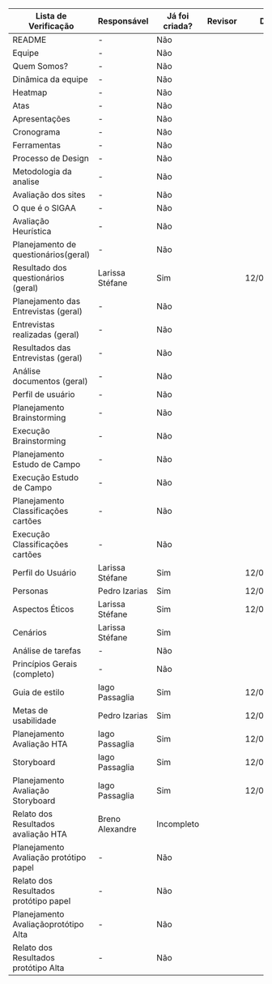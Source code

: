 
| Lista de Verificação                  | Responsável     | Já foi criada? | Revisor    | Data       | 
| ------------------------------------- | --------------- | -------------- | ---------- | ---------- |
| README                                | -               | Não            |            |            | 
| Equipe                                | -               | Não            |            |            |
| Quem Somos?                           | -               | Não            |            |            |
| Dinâmica da equipe                    | -               | Não            |            |            |
| Heatmap                               | -               | Não            |            |            |
| Atas                                  | -               | Não            |            |            |
| Apresentações                         | -               | Não            |            |            |
| Cronograma                            | -               | Não            |            |            |
| Ferramentas                           | -               | Não            |            |            |
| Processo de Design                    | -               | Não            |            |            |
| Metodologia da analise                | -               | Não            |            |            |
| Avaliação dos sites                   | -               | Não            |            |            |
| O que é o SIGAA                       | -               | Não            |            |            |
| Avaliação Heurística                  | -               | Não            |            |            |
| Planejamento de questionários(geral)  | -               | Não            |            |            |
| Resultado dos questionários (geral)   | Larissa Stéfane | Sim            |            | 12/06/2024 |
| Planejamento das Entrevistas (geral)  | -               | Não            |            |            |
| Entrevistas realizadas (geral)        | -               | Não            |            |            |
| Resultados das Entrevistas (geral)    | -               | Não            |            |            |
| Análise documentos (geral)            | -               | Não            |            |            |
| Perfil de usuário                     | -               | Não            |            |            |
| Planejamento Brainstorming            | -               | Não            |            |            |
| Execução Brainstorming                | -               | Não            |            |            |
| Planejamento Estudo de Campo          | -               | Não            |            |            |
| Execução Estudo de Campo              | -               | Não            |            |            |
| Planejamento Classificações cartões   | -               | Não            |            |            |
| Execução Classificações cartões       | -               | Não            |            |            |
| Perfil do Usuário                     | Larissa Stéfane | Sim            |            | 12/06/2024 |
| Personas                              | Pedro Izarias   | Sim            |            | 12/06/2024 |
| Aspectos Éticos                       | Larissa Stéfane | Sim            |            | 12/06/2024 |
| Cenários                              | Larissa Stéfane | Sim            |            |            |
| Análise de tarefas                    | -               | Não            |            |            |
| Princípios Gerais (completo)          | -               | Não            |            |            | 
| Guia de estilo                        | Iago Passaglia  | Sim            |            | 12/06/2024 |
| Metas de usabilidade                  | Pedro Izarias   | Sim            |            | 12/06/2024 |
| Planejamento Avaliação HTA            | Iago Passaglia  | Sim            |            | 12/06/2024 |
| Storyboard                            | Iago Passaglia  | Sim            |            | 12/06/2024 |
| Planejamento Avaliação Storyboard     | Iago Passaglia  | Sim            |            | 12/06/2024 |
| Relato dos Resultados avaliação HTA   | Breno Alexandre | Incompleto     |            |            |
| Planejamento Avaliação protótipo papel| -               | Não            |            |            |
| Relato dos Resultados protótipo papel | -               | Não            |            |            | 
| Planejamento Avaliaçãoprotótipo Alta  | -               | Não            |            |            |
| Relato dos Resultados protótipo Alta  | -               | Não            |            |            |  




